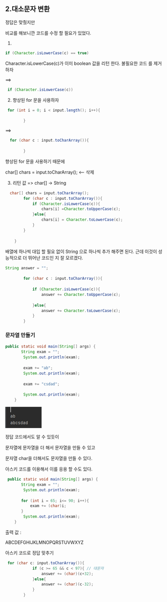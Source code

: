 ## 2.대소문자 변환

정답은 맞췄지만

비교를 해보니깐 코드를 수정 할 필요가 있었다.

1. 

```java
if (Character.isLowerCase(c) == true)
```

Character.isLowerCase(c)가 이미 boolean 값을 리턴 한다. 불필요한 코드
를 제거하자

==>

```java
 if (Character.isLowerCase(c))
```

2. 향상된 for 문을 사용하자

```java
 for (int i = 0; i < input.length(); i++){
    
        }
```

==>

```java
  for (char c : input.toCharArray()){
        
        }
```
향상된 for 문을 사용하기 때문에 

char[] chars = input.toCharArray();  <-- 삭제


3. 리턴 값 => char[] -> String
```java
  char[] chars = input.toCharArray();
        for (char c : input.toCharArray()){
            if (Character.isLowerCase(c)){
                chars[i] =Character.toUpperCase(c);
            }else{
                chars[i] = Character.toLowerCase(c);
            }
        }
        
    }
```
배열에  하나씩 대입 할 필요 없이 String 으로 하나씩
추가 해주면 된다. 
근데 이것이 성능적으로 더 뛰어난 코드인 지 잘 모르겠다.

```java
String answer = "";

        for (char c : input.toCharArray()){

            if (Character.isLowerCase(c)){
                answer += Character.toUpperCase(c);

            }else{
                answer += Character.toLowerCase(c);
            }
        }
```


### 문자열 만들기

```java
public static void main(String[] args) {
       String exam = "";
        System.out.println(exam);

        exam += "ab";
        System.out.println(exam);

        exam += "csdad";

        System.out.println(exam);
    }
```
![img.png](img.png)


정답 코드에서도 알 수 있듯이

문자열에 문자열을 더 해서 문자열을 만들 수 있고

문자열 char을 더해서도 문자열을 만들 수 있다. 

아스키 코드를 이용해서 이를 응용 할 수도 있다.

```java
 public static void main(String[] args) {
       String exam = "";
        System.out.println(exam);

       for (int i = 65; i<= 90; i++){
           exam += (char)i;
       }
        System.out.println(exam);
    }
```


출력 값 :

ABCDEFGHIJKLMNOPQRSTUVWXYZ


아스키 코드로 정답 맞추기

```java
 for (char c: input.toCharArray()){
            if (c >= 65 && c < 97){ // 대문자
                answer += (char)(c+32);
            }else{
                answer += (char)(c-32);
            }
        }
```